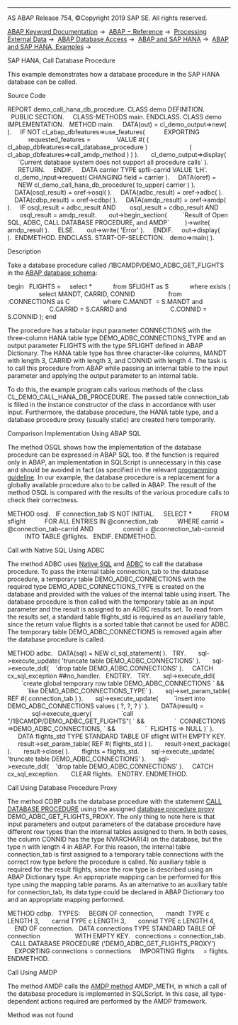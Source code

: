   

* * *

AS ABAP Release 754, ©Copyright 2019 SAP SE. All rights reserved.

[ABAP Keyword Documentation](https://help.sap.com/doc/abapdocu_754_index_htm/7.54/en-US/abenabap.htm) →  [ABAP − Reference](https://help.sap.com/doc/abapdocu_754_index_htm/7.54/en-US/abenabap_reference.htm) →  [Processing External Data](https://help.sap.com/doc/abapdocu_754_index_htm/7.54/en-US/abenabap_language_external_data.htm) →  [ABAP Database Access](https://help.sap.com/doc/abapdocu_754_index_htm/7.54/en-US/abenabap_sql.htm) →  [ABAP and SAP HANA](https://help.sap.com/doc/abapdocu_754_index_htm/7.54/en-US/abenabap_hana.htm) →  [ABAP and SAP HANA, Examples](https://help.sap.com/doc/abapdocu_754_index_htm/7.54/en-US/abenabap_and_hana_abexas.htm) → 

SAP HANA, Call Database Procedure

This example demonstrates how a database procedure in the SAP HANA database can be called.

Source Code

REPORT demo\_call\_hana\_db\_procedure.
CLASS demo DEFINITION.
  PUBLIC SECTION.
    CLASS-METHODS main.
ENDCLASS.
CLASS demo IMPLEMENTATION.
  METHOD main.
    DATA(out) = cl\_demo\_output=>new( ).
    IF NOT cl\_abap\_dbfeatures=>use\_features(
          EXPORTING
            requested\_features =
              VALUE #( ( cl\_abap\_dbfeatures=>call\_database\_procedure )
                       ( cl\_abap\_dbfeatures=>call\_amdp\_method ) ) ).
      cl\_demo\_output=>display(
      \`Current database system does not support all procedure calls\` ).
      RETURN.
    ENDIF.
    DATA carrier TYPE spfli-carrid VALUE 'LH'.
    cl\_demo\_input=>request( CHANGING field = carrier ).
    DATA(oref) =
      NEW cl\_demo\_call\_hana\_db\_procedure( to\_upper( carrier ) ).
    DATA(osql\_result) = oref->osql( ).
    DATA(adbc\_result) = oref->adbc( ).
    DATA(cdbp\_result) = oref->cdbp( ).
    DATA(amdp\_result) = oref->amdp( ).
    IF osql\_result = adbc\_result AND
       osql\_result = cdbp\_result AND
       osql\_result = amdp\_result.
      out->begin\_section(
        \`Result of Open SQL, ADBC, CALL DATABASE PROCEDURE, and AMDP\`
        )->write( amdp\_result ).
    ELSE.
      out->write( 'Error' ).
    ENDIF.
    out->display( ).  ENDMETHOD.
ENDCLASS.
START-OF-SELECTION.
  demo=>main( ).

Description

Take a database procedure called /1BCAMDP/DEMO\_ADBC\_GET\_FLIGHTS in the [ABAP database schema](https://help.sap.com/doc/abapdocu_754_index_htm/7.54/en-US/abenabap_db_schema_glosry.htm "Glossary Entry"):

begin
  FLIGHTS =
    select \*
           from SFLIGHT as S
           where exists (
                  select MANDT, CARRID, CONNID
                  from :CONNECTIONS as C
                  where C.MANDT  = S.MANDT and
                        C.CARRID = S.CARRID and
                        C.CONNID = S.CONNID );
end

The procedure has a tabular input parameter CONNECTIONS with the three-column HANA table type DEMO\_ADBC\_CONNECTIONS\_TYPE and an output parameter FLIGHTS with the type SFLIGHT defined in ABAP Dictionary. The HANA table type has three character-like columns, MANDT with length 3, CARRID with length 3, and CONNID with length 4. The task is to call this procedure from ABAP while passing an internal table to the input parameter and applying the output parameter to an internal table.

To do this, the example program calls various methods of the class CL\_DEMO\_CALL\_HANA\_DB\_PROCEDURE. The passed table connection\_tab is filled in the instance constructor of the class in accordance with user input. Furthermore, the database procedure, the HANA table type, and a database procedure proxy (usually static) are created here temporarily.

Comparison Implementation Using ABAP SQL

The method OSQL shows how the implementation of the database procedure can be expressed in ABAP SQL too. If the function is required only in ABAP, an implementation in SQLScript is unnecessary in this case and should be avoided in fact (as specified in the relevant [programming guideline](https://help.sap.com/doc/abapdocu_754_index_htm/7.54/en-US/abendatabase_access_guidl.htm "Guideline"). In our example, the database procedure is a replacement for a globally available procedure also to be called in ABAP. The result of the method OSQL is compared with the results of the various procedure calls to check their correctness.

METHOD osql.
  IF connection\_tab IS NOT INITIAL.
    SELECT \*
          FROM sflight
          FOR ALL ENTRIES IN @connection\_tab
          WHERE carrid = @connection\_tab-carrid AND
                connid = @connection\_tab-connid
          INTO TABLE @flights.
  ENDIF.
ENDMETHOD.

Call with Native SQL Using ADBC

The method ADBC uses [Native SQL](https://help.sap.com/doc/abapdocu_754_index_htm/7.54/en-US/abennative_sql_glosry.htm "Glossary Entry") and [ADBC](https://help.sap.com/doc/abapdocu_754_index_htm/7.54/en-US/abenadbc_glosry.htm "Glossary Entry") to call the database procedure. To pass the internal table connection\_tab to the database procedure, a temporary table DEMO\_ADBC\_CONNECTIONS with the required type DEMO\_ADBC\_CONNECTIONS\_TYPE is created on the database and provided with the values of the internal table using insert. The database procedure is then called with the temporary table as an input parameter and the result is assigned to an ADBC results set. To read from the results set, a standard table flights\_std is required as an auxiliary table, since the return value flights is a sorted table that cannot be used for ADBC. The temporary table DEMO\_ADBC\_CONNECTIONS is removed again after the database procedure is called.

METHOD adbc.
  DATA(sql) = NEW cl\_sql\_statement( ).
  TRY.
      sql->execute\_update( 'truncate table DEMO\_ADBC\_CONNECTIONS' ).
      sql->execute\_ddl(    'drop table DEMO\_ADBC\_CONNECTIONS' ).
    CATCH cx\_sql\_exception ##no\_handler.
  ENDTRY.
  TRY.
      sql->execute\_ddl(
        \`create global temporary row table DEMO\_ADBC\_CONNECTIONS \` &&
           \`like DEMO\_ADBC\_CONNECTIONS\_TYPE\` ).
      sql->set\_param\_table( REF #( connection\_tab ) ).
      sql->execute\_update(
        \`insert into DEMO\_ADBC\_CONNECTIONS values ( ?, ?, ? )\` ).
      DATA(result) =
              sql->execute\_query(
                \`call "/1BCAMDP/DEMO\_ADBC\_GET\_FLIGHTS"( \` &&
                \`  CONNECTIONS =>DEMO\_ADBC\_CONNECTIONS, \` &&
                \`  FLIGHTS => NULL )\` ).
      DATA flights\_std TYPE STANDARD TABLE OF sflight WITH EMPTY KEY.
      result->set\_param\_table( REF #( flights\_std ) ).
      result->next\_package( ).
      result->close( ).
      flights = flights\_std.
      sql->execute\_update( 'truncate table DEMO\_ADBC\_CONNECTIONS' ).
      sql->execute\_ddl(    'drop table DEMO\_ADBC\_CONNECTIONS' ).
    CATCH cx\_sql\_exception.
      CLEAR flights.
  ENDTRY.
ENDMETHOD.

Call Using Database Procedure Proxy

The method CDBP calls the database procedure with the statement [CALL DATABASE PROCEDURE](https://help.sap.com/doc/abapdocu_754_index_htm/7.54/en-US/abapcall_database_procedure.htm) using the assigned [database procedure proxy](https://help.sap.com/doc/abapdocu_754_index_htm/7.54/en-US/abendatabase_proc_proxy_glosry.htm "Glossary Entry") DEMO\_ADBC\_GET\_FLIGHTS\_PROXY. The only thing to note here is that input parameters and output parameters of the database procedure have different row types than the internal tables assigned to them. In both cases, the column CONNID has the type NVARCHAR(4) on the database, but the type n with length 4 in ABAP. For this reason, the internal table connection\_tab is first assigned to a temporary table connections with the correct row type before the procedure is called. No auxiliary table is required for the result flights, since the row type is described using an ABAP Dictionary type. An appropriate mapping can be performed for this type using the mapping table params. As an alternative to an auxiliary table for connection\_tab, its data type could be declared in ABAP Dictionary too and an appropriate mapping performed.

METHOD cdbp.
  TYPES:
    BEGIN OF connection,
      mandt  TYPE c LENGTH 3,
      carrid TYPE c LENGTH 3,
      connid TYPE c LENGTH 4,
    END OF connection.
  DATA connections TYPE STANDARD TABLE OF connection
                   WITH EMPTY KEY.
  connections = connection\_tab.
  CALL DATABASE PROCEDURE ('DEMO\_ADBC\_GET\_FLIGHTS\_PROXY')
    EXPORTING connections = connections
    IMPORTING flights     = flights.
ENDMETHOD.

Call Using AMDP

The method AMDP calls the [AMDP method](https://help.sap.com/doc/abapdocu_754_index_htm/7.54/en-US/abenamdp_method_glosry.htm "Glossary Entry") AMDP\_METH, in which a call of the database procedure is implemented in SQLScript. In this case, all type-dependent actions required are performed by the AMDP framework.

Method was not found